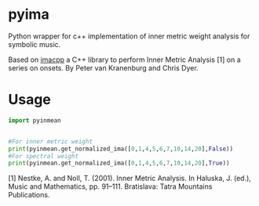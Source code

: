 # pyima
Python wrapper for c++ implementation of inner metric weight analysis for symbolic music.

Based on [imacpp](https://github.com/pvankranenburg/imacpp/tree/master) a
C++ library to perform Inner Metric Analysis [1] on a series on onsets. By Peter van Kranenburg and Chris Dyer.


# Usage

```python
import pyinmean


#For inner metric weight
print(pyinmean.get_normalized_ima([0,1,4,5,6,7,10,14,20],False))
#For spectral weight 
print(pyinmean.get_normalized_ima([0,1,4,5,6,7,10,14,20],True))

```

[1] Nestke, A. and Noll, T. (2001). Inner Metric Analysis. In Haluska, J. (ed.), Music and Mathematics, pp. 91–111. Bratislava: Tatra Mountains Publications.
